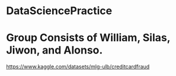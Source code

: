 # DataSciencePractice
# Group Consists of William, Silas, Jiwon, and Alonso.
https://www.kaggle.com/datasets/mlg-ulb/creditcardfraud
